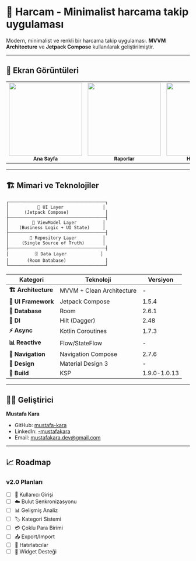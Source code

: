 # 📱 **Harcam - Minimalist harcama takip uygulaması**

Modern, minimalist ve renkli bir harcama takip uygulaması. **MVVM Architecture** ve **Jetpack Compose** kullanılarak geliştirilmiştir.


---

## 📱 **Ekran Görüntüleri**

<table>
  <tr>
    <td align="center">
      <img src="https://mustafakara.site/jirafeau/f.php?h=1HLJWor5&p=1" width="200"/>
      <br>
      <sub><b>Ana Sayfa</b></sub>
    </td>
    <td align="center">
      <img src="https://mustafakara.site/jirafeau/f.php?h=0Oi1IA5Y&p=1" width="200"/>
      <br>
      <sub><b>Raporlar</b></sub>
    </td>
    <td align="center">
      <img src="https://mustafakara.site/jirafeau/f.php?h=0sBojB7X&p=1" width="200"/>
      <br>
      <sub><b>Harcama Ekle</b></sub>
    </td>
    <td align="center">
      <img src="https://mustafakara.site/jirafeau/f.php?h=1IKJK0Ot&p=1" width="200"/>
      <br>
      <sub><b>Harcama Düzenle</b></sub>
    </td>
  </tr>
</table>

---

## 🏗️ **Mimari ve Teknolojiler**

```
┌─────────────────────────────────────┐
│           📱 UI Layer               │
│      (Jetpack Compose)              │
├─────────────────────────────────────┤
│         🧠 ViewModel Layer          │
│    (Business Logic + UI State)     │
├─────────────────────────────────────┤
│        💾 Repository Layer          │
│     (Single Source of Truth)       │
├─────────────────────────────────────┤
│          🗄️ Data Layer             │
│       (Room Database)               │
└─────────────────────────────────────┘
```


| Kategori | Teknoloji | Versiyon |
|----------|-----------|----------|
| **🏗️ Architecture** | MVVM + Clean Architecture | - |
| **🎨 UI Framework** | Jetpack Compose | 1.5.4 |
| **💾 Database** | Room | 2.6.1 |
| **🔗 DI** | Hilt (Dagger) | 2.48 |
| **⚡ Async** | Kotlin Coroutines | 1.7.3 |
| **📊 Reactive** | Flow/StateFlow | - |
| **🧭 Navigation** | Navigation Compose | 2.7.6 |
| **🎨 Design** | Material Design 3 | - |
| **🔨 Build** | KSP | 1.9.0-1.0.13 |

---

## 👨‍💻 **Geliştirici**

**Mustafa Kara**
- GitHub: [mustafa-kara](https://github.com/mustafa-kara)
- LinkedIn: [-mustafakara](https://linkedin.com/in/-mustafakara)
- Email: mustafakara.dev@gmail.com

---

## 📈 **Roadmap**

### **v2.0 Planları**
- [ ] 🔐 Kullanıcı Girişi
- [ ] ☁️ Bulut Senkronizasyonu
- [ ] 📊 Gelişmiş Analiz
- [ ] 🏷️ Kategori Sistemi
- [ ] 💳 Çoklu Para Birimi
- [ ] 📤 Export/Import
- [ ] 🔔 Hatırlatıcılar
- [ ] 📱 Widget Desteği

</div>
